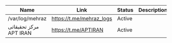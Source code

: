 |Name|Link|Status|Description|
| ------ | ------ | ------ | ------ |
|/var/log/mehraz|https://t.me/mehraz_logs|Active||
|مرکز تحقیقاتی APT IRAN|https://t.me/APTIRAN|Active|
